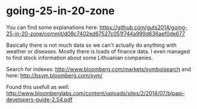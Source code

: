 going-25-in-20-zone
===================

You can find some explanations here: https://github.com/guts2014/going-25-in-20-zone/commit/d08c7402ed67527c051f744a999d636aef0de677

Basically there is not much data so we can't actually do anything with weather or diseases. Mostly there is loads of finance data. I even managed to find stock information about some Lithuanian companies. 

Search for indexes: http://www.bloomberg.com/markets/symbolsearch and here: http://bsym.bloomberg.com/sym/

Found this usefull as well: http://www.bloomberglabs.com/content/uploads/sites/2/2014/07/blpapi-developers-guide-2.54.pdf
